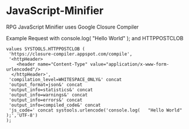 # JavaScript-Minifier
RPG JavaScript Minifier uses Google Closure Compiler

Example Request with console.log(  "Hello World"   ); and HTTPPOSTCLOB
```
values SYSTOOLS.HTTPPOSTCLOB (
 'https://closure-compiler.appspot.com/compile',
 '<httpHeader>
    <header name="Content-Type" value="application/x-www-form-urlencoded"/>
  </httpHeader>',
 'compilation_level=WHITESPACE_ONLY&' concat 
 'output_format=json&' concat 
 'output_info=statistics&' concat 
 'output_info=warnings&' concat 
 'output_info=errors&' concat 
 'output_info=compiled_code&' concat 
 'js_code=' concat systools.urlencode('console.log(   "Hello World"   );','UTF-8')
);
```
